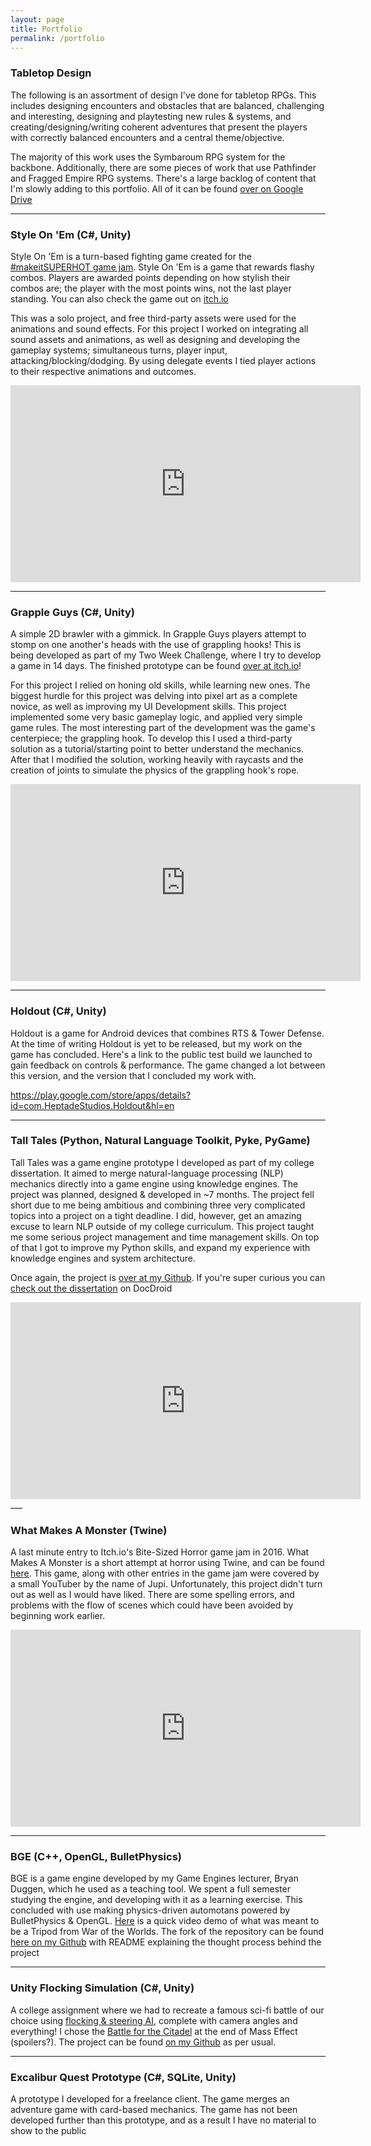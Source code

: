 ```yaml
---
layout: page
title: Portfolio
permalink: /portfolio
---
```

### Tabletop Design
The following is an assortment of design I've done for tabletop RPGs. This includes designing encounters and obstacles that are balanced, challenging and interesting, designing and playtesting new rules & systems, and creating/designing/writing coherent adventures that present the players with correctly balanced encounters and a central theme/objective.

The majority of this work uses the Symbaroum RPG system for the backbone. Additionally, there are some pieces of work that use Pathfinder and Fragged Empire RPG systems. There's a large backlog of content that I'm slowly adding to this portfolio. All of it can be found [over on Google Drive](https://drive.google.com/drive/folders/0Bwg2FcBAt_-7bXNxa1lxc2ZRMXc?usp=sharing)

___

### Style On 'Em (C#, Unity)
Style On 'Em is a turn-based fighting game created for the [#makeitSUPERHOT game jam](http://www.moddb.com/games/style-on-em). Style On 'Em is a game that rewards flashy combos. Players are awarded points depending on how stylish their combos are; the player with the most points wins, not the last player standing. You can also check the game out on [itch.io](https://ariimoose.itch.io/style-on-em)

This was a solo project, and free third-party assets were used for the animations and sound effects. For this project I worked on integrating all sound assets and animations, as well as designing and developing the gameplay systems; simultaneous turns, player input, attacking/blocking/dodging. By using delegate events I tied player actions to their respective animations and outcomes.

<div align="center"><iframe width="560" height="315" src="https://www.youtube.com/embed/1cB0SJm6ZKY" frameborder="0" allowfullscreen></iframe></div>

___

### Grapple Guys (C#, Unity)

A simple 2D brawler with a gimmick. In Grapple Guys players attempt to stomp on one another's heads with the use of grappling hooks! This is being developed as part of my Two Week Challenge, where I try to develop a game in 14 days. The finished prototype can be found [over at itch.io](https://ariimoose.itch.io/grapple-guys)!

For this project I relied on honing old skills, while learning new ones. The biggest hurdle for this project was delving into pixel art as a complete novice, as well as improving my UI Development skills. This project implemented some very basic gameplay logic, and applied very simple game rules. The most interesting part of the development was the game's centerpiece; the grappling hook. To develop this I used a third-party solution as a tutorial/starting point to better understand the mechanics. After that I modified the solution, working heavily with raycasts and the creation of joints to simulate the physics of the grappling hook's rope.

<div align="center"><iframe align="center" width="560" height="315" src="https://www.youtube.com/embed/CB5mznCfcIY" frameborder="0" allowfullscreen></iframe></div>

___

### Holdout (C#, Unity)

Holdout is a game for Android devices that combines RTS & Tower Defense. At the time of writing Holdout is yet to be released, but my work on the game has concluded. Here's a link to the public test build we launched to gain feedback on controls & performance. The game changed a lot between this version, and the version that I concluded my work with.

<https://play.google.com/store/apps/details?id=com.HeptadeStudios.Holdout&hl=en>

___

### Tall Tales (Python, Natural Language Toolkit, Pyke, PyGame)

Tall Tales was a game engine prototype I developed as part of my college dissertation. It aimed to merge natural-language processing (NLP) mechanics directly into a game engine using knowledge engines. The project was planned, designed & developed in ~7 months. The project fell short due to me being ambitious and combining three very complicated topics into a project on a tight deadline. I did, however, get an amazing excuse to learn NLP outside of my college curriculum. This project taught me some serious project management and time management skills. On top of that I got to improve my Python skills, and expand my experience with knowledge engines and system architecture.

Once again, the project is [over at my Github](https://github.com/AriiMoose/Tall-Tales). If you're super curious you can [check out the dissertation](https://www.docdroid.net/VA2FWaD/andrewtullyfyp.pdf.html) on DocDroid

<div align="center"><iframe width="560" height="315" src="https://www.youtube.com/embed/BsKD6g6Sw58" frameborder="0" allowfullscreen></iframe></div>
___

### What Makes A Monster (Twine)
A last minute entry to Itch.io's Bite-Sized Horror game jam in 2016. What Makes A Monster is a short attempt at horror using Twine, and can be found [here](https://ariimoose.itch.io/what-makes-a-monster). This game, along with other entries in the game jam were covered by a small YouTuber by the name of Jupi. Unfortunately, this project didn't turn out as well as I would have liked. There are some spelling errors, and problems with the flow of scenes which could have been avoided by beginning work earlier.

<div align="center"><iframe align="center" width="560" height="315" src="https://www.youtube.com/embed/rerOewfTKnk?start=1112" frameborder="0" allowfullscreen></iframe></div>

___


### BGE (C++, OpenGL, BulletPhysics)

BGE is a game engine developed by my Game Engines lecturer, Bryan Duggen, which he used as a teaching tool. We spent a full semester studying the engine, and developing with it as a learning exercise. This concluded with use making physics-driven automotans powered by BulletPhysics & OpenGL. [Here](https://youtu.be/ii049d7UFrg?t=5m54s) is a quick video demo of what was meant to be a Tripod from War of the Worlds. The fork of the repository can be found [here on my Github](https://github.com/AriiMoose/BGE) with README explaining the thought process behind the project

___

### Unity Flocking Simulation (C#, Unity)

A college assignment where we had to recreate a famous sci-fi battle of our choice using [flocking & steering AI](https://www.etc.cmu.edu/projects/pandai/aitypes.html), complete with camera angles and everything! I chose the [Battle for the Citadel](https://www.youtube.com/watch?v=bNnd6oUEQ2I) at the end of Mass Effect (spoilers?). The project can be found [on my Github](https://github.com/AriiMoose/Unity-Assignment-Sci-Fi-Battle) as per usual.

___

### Excalibur Quest Prototype (C#, SQLite, Unity)

A prototype I developed for a freelance client. The game merges an adventure game with card-based mechanics. The game has not been developed further than this prototype, and as a result I have no material to show to the public
